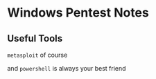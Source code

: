 # Windows Pentest Notes
## Useful Tools
`metasploit` of course

and `powershell` is always your best friend
